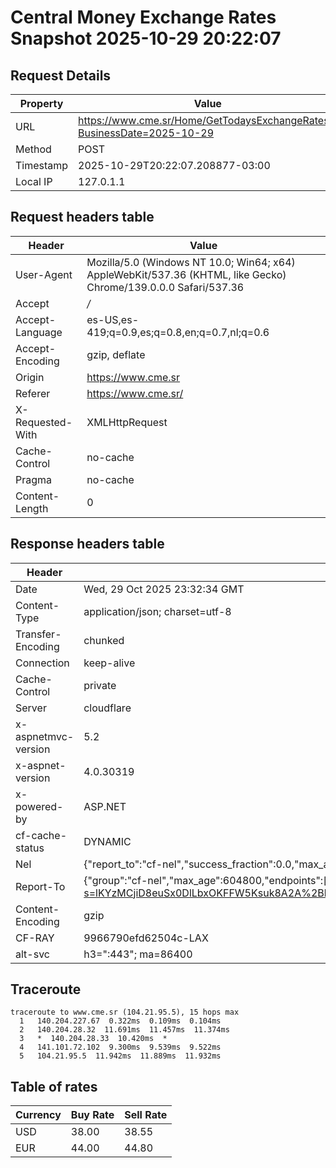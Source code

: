 # Central Money Exchange Rates Snapshot 2025-10-29 20:22:07
## Request Details

| Property | Value |
|----------|-------|
| URL | https://www.cme.sr/Home/GetTodaysExchangeRates/?BusinessDate=2025-10-29 |
| Method | POST |
| Timestamp | 2025-10-29T20:22:07.208877-03:00 |
| Local IP | 127.0.1.1 |
    
## Request headers table

| Header | Value |
|--------|-------|
| User-Agent | Mozilla/5.0 (Windows NT 10.0; Win64; x64) AppleWebKit/537.36 (KHTML, like Gecko) Chrome/139.0.0.0 Safari/537.36 |
| Accept | */* |
| Accept-Language | es-US,es-419;q=0.9,es;q=0.8,en;q=0.7,nl;q=0.6 |
| Accept-Encoding | gzip, deflate |
| Origin | https://www.cme.sr |
| Referer | https://www.cme.sr/ |
| X-Requested-With | XMLHttpRequest |
| Cache-Control | no-cache |
| Pragma | no-cache |
| Content-Length | 0 |

    
## Response headers table
| Header | Value |
|--------|-------|
| Date | Wed, 29 Oct 2025 23:32:34 GMT |
| Content-Type | application/json; charset=utf-8 |
| Transfer-Encoding | chunked |
| Connection | keep-alive |
| Cache-Control | private |
| Server | cloudflare |
| x-aspnetmvc-version | 5.2 |
| x-aspnet-version | 4.0.30319 |
| x-powered-by | ASP.NET |
| cf-cache-status | DYNAMIC |
| Nel | {"report_to":"cf-nel","success_fraction":0.0,"max_age":604800} |
| Report-To | {"group":"cf-nel","max_age":604800,"endpoints":[{"url":"https://a.nel.cloudflare.com/report/v4?s=lKYzMCjiD8euSx0DlLbxOKFFW5Ksuk8A2A%2BbqaBjI%2BPMMd%2BQsQbYlEq22leYtNJUv6V%2B4lb19fnJ27tTbhROk2m7naojj%2FCL9Ac%3D"}]} |
| Content-Encoding | gzip |
| CF-RAY | 9966790efd62504c-LAX |
| alt-svc | h3=":443"; ma=86400 |

## Traceroute 

```
traceroute to www.cme.sr (104.21.95.5), 15 hops max
  1   140.204.227.67  0.322ms  0.109ms  0.104ms 
  2   140.204.28.32  11.691ms  11.457ms  11.374ms 
  3   *  140.204.28.33  10.420ms  * 
  4   141.101.72.102  9.300ms  9.539ms  9.522ms 
  5   104.21.95.5  11.942ms  11.889ms  11.932ms 

```


## Table of rates

| Currency | Buy Rate | Sell Rate |
|----------|----------|-----------|
| USD | 38.00 | 38.55 |
| EUR | 44.00 | 44.80 |
